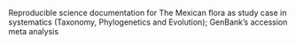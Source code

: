 Reproducible science documentation for The Mexican flora as study case in systematics (Taxonomy, Phylogenetics and Evolution); GenBank’s accession meta analysis
